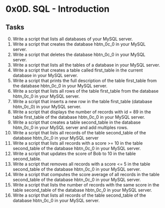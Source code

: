 # 0x0D. SQL - Introduction
## Tasks

0. Write a script that lists all databases of your MySQL server.
1. Write a script that creates the database hbtn_0c_0 in your MySQL server.
2. Write a script that deletes the database hbtn_0c_0 in your MySQL server.
3. Write a script that lists all the tables of a database in your MySQL server.
4. Write a script that creates a table called first_table in the current database in your MySQL server.
5. Write a script that prints the full description of the table first_table from the database hbtn_0c_0 in your MySQL server.
6. Write a script that lists all rows of the table first_table from the database hbtn_0c_0 in your MySQL server.
7. Write a script that inserts a new row in the table first_table (database hbtn_0c_0) in your MySQL server.
8. Write a script that displays the number of records with id = 89 in the table first_table of the database hbtn_0c_0 in your MySQL server.
9. Write a script that creates a table second_table in the database hbtn_0c_0 in your MySQL server and add multiples rows.
10. Write a script that lists all records of the table second_table of the database hbtn_0c_0 in your MySQL server
11. Write a script that lists all records with a score >= 10 in the table second_table of the database hbtn_0c_0 in your MySQL server.
12. Write a script that updates the score of Bob to 10 in the table second_table.
13. Write a script that removes all records with a score <= 5 in the table second_table of the database hbtn_0c_0 in your MySQL server.
14. Write a script that computes the score average of all records in the table second_table of the database hbtn_0c_0 in your MySQL server.
15. Write a script that lists the number of records with the same score in the table second_table of the database hbtn_0c_0 in your MySQL server.
16. Write a script that lists all records of the table second_table of the database hbtn_0c_0 in your MySQL server.
